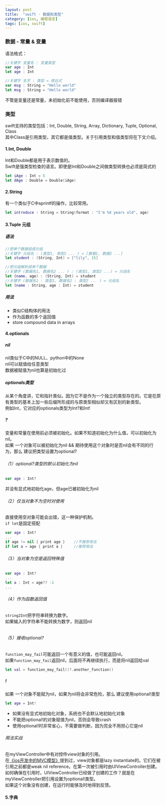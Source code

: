 ```yaml
---
layout: post
title:  "swift - 数据和类型"
category: [ios, 编程语言]
tags: [ios, swift]
---
```


### 数据 - 常量 & 变量  
语法格式：  

```swift
//关键字 变量名 : 变量类型
var age : Int
let age : Int

//关键字 名字 : 类型 = 表达式
var msg : String = "Hello world"
let msg : String = "Hello world"
```
不管是变量还是常量，未初始化前不能使用，否则编译器报错  

<!-- more -->

### 类型  

swift支持的类型包括：Int, Double, String, Array, Dictionary, Tuple, Optional, Class  
其中Class是引用类型，其它都是值类型。关于引用类型和值类型将在下文介绍。

#### 1.Int, Double  
Int和Double都是用于表示数值的。  
Swift是强类型检查的语言。即使是Int和Double之间做类型转换也必须是简式的  

```swift
let iAge : Int = 5
let dAge : Double = Double(iAge)
```

#### 2.String  
有一个类似于C中sprintf的操作，比较常用。

```swift
let introduce : String = String(format : "I'm %d years old", age)
```

#### 3.Tuple 元组
##### 语法  

```swift
//把单个数据组成元组
//关键字 元组名 : (类型1, 类型2 ... ) = [数据1, 数据2 ...]
let student : (String, Int) = ["lily", 15]

//把元组解析成单个数据
//关键字 (数据名1, 数据名2 ... ) : (类型1, 类型2 ...) = 元组名
let (name, age) : (String, Int) = student
//关键字 (数据名1 : 类型1, 数据名2 : 类型2 ... ) = 元组名
let (name : String, age : Int) = student
```

##### 用法

 - 类似C结构体的用法
 - 作为函数的多个返回值
 - store compound data in arrays

#### 4.optionals
##### nil
nil类似于C中的NULL、python中的None  
nil可以赋值给任意类型  
数据被赋值为nil也算是初始化过  
##### optionals类型  
从某个角度讲，它和指针类似。因为它不是作为一个独立的类型存在的。它是在原有类型的基本上加一些后缀所形成的与原类型相似却又有区别的新类型。  
例如Int，它对应的optionals类型为Int?和Int!  
##### ?
变量和常量在使用前必须被初始化。如果不知道初始化为什么值，可以初始化为nil。  
如果  一个对象可以被初始化为nil && 期待使用这个对象时是否nil会有不同的行为，那么  建议把类型设置为optional?  

###### （1）optional?类型的默认初始化为nil

```swift
var age : Int?
```
并没有显式地初始化age，但age已被初始化为nil

###### （2）仅当对象不为空时对使用
直接使用空对象可能会出错，这一种保护机制。  
`if let`是固定搭配  

```swift
var age : Int?
...
if age != nil { print age }    //不推荐用法
if let a = age { print a }     //推荐用法
```

###### （3）当对象为空是返回特殊值

```swift
var age : Int?
...
let a : Int = age?? -1
...
```
###### （4）作为函数返回值
`string2Int`把字符串转换为数字。  
如果输入的字符串不能转换为数字，则返回nil  

```swift
```

###### （5）接收optional?
`function_may_fail`可能返回一个有意义的值，也可能返回nil。  
如果`function_may_fail`返回nil，后面将不再继续执行，而是将nil返回给val  
```swift
let val = function_may_fail()?.another_function()
```

##### !
如果 一个对象不能赋为nil，如果为nil将会非常危险，那么 建议使用optional!类型  
```swift
let age = Int!
```
 - 如果没有显式地初始化对象，系统也不会默认地初始化对象  
 - 不能把optional!的对象赋值为nil，否则会导致crash
 - 使用optional!时非常省心，不需要做判断，因为完全不用担心它是nil
 
 ###### 用法实战
 在myViewController中有对控件view对象的引用。  
 在[《ios开发中的MVC模型》](/ios/2016-06/model-view-controller.html)提到过，view对象都是lazy instantiate的。它们在被引用之前都是weak nil reference。在第一次被引用时由UIViewController创建。  
 如何确保在引用时，UIViewController已经做了创建的工作？就是在myViewController把引用设置为optional!类型。  
 如果这个对象没有创建，在运行时能够及时地得到反馈。  
 
 #### 5.字典
 
 

